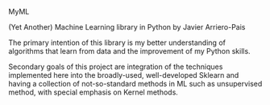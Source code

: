 MyML

(Yet Another) Machine Learning library in Python by Javier Arriero-Pais

The primary intention of this library is my better understanding of algorithms
that learn from data and the improvement of my Python skills.

Secondary goals of this project are integration of the techniques implemented
here into the broadly-used, well-developed Sklearn and having a collection of
not-so-standard methods in ML such as unsupervised method, with special
emphasis on Kernel methods.